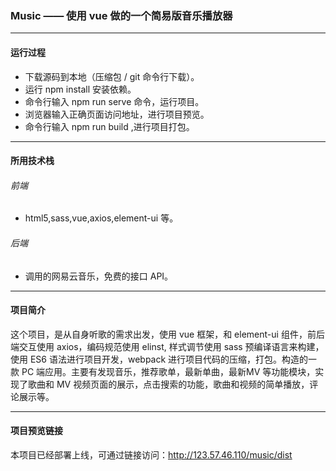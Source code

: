 ### Music —— 使用 vue 做的一个简易版音乐播放器
***
#### 运行过程
- 下载源码到本地（压缩包 / git 命令行下载）。
- 运行 npm install 安装依赖。
- 命令行输入 npm run serve 命令，运行项目。
- 浏览器输入正确页面访问地址，进行项目预览。
- 命令行输入 npm run build ,进行项目打包。
***
#### 所用技术栈
###### 前端
- html5,sass,vue,axios,element-ui 等。
###### 后端
- 调用的网易云音乐，免费的接口 API。
***
#### 项目简介
这个项目，是从自身听歌的需求出发，使用 vue 框架，和 element-ui 组件，前后端交互使用 axios，编码规范使用 elinst, 样式调节使用 sass 预编译语言来构建，使用 ES6 语法进行项目开发，webpack 进行项目代码的压缩，打包。构造的一款 PC 端应用。主要有发现音乐，推荐歌单，最新单曲，最新MV 等功能模块，实现了歌曲和 MV 视频页面的展示，点击搜索的功能，歌曲和视频的简单播放，评论展示等。
*** 
#### 项目预览链接
本项目已经部署上线，可通过链接访问：http://123.57.46.110/music/dist

